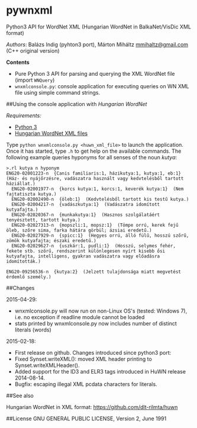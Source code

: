# pywnxml
Python3 API for WordNet XML (Hungarian WordNet in BalkaNet/VisDic XML format)

*Authors*: Balázs Indig (pyhton3 port), Márton Miháltz <mmihaltz@gmail.com> (C++ original version)

**Contents**

- Pure Python 3 API for parsing and querying the XML WordNet file (import `WNQuery`)
- `wnxmlconsole.py`: console application for executing queries on WN XML file using simple command strings.

##Using the console application with *Hungarian WordNet*

*Requirements:*
- [Python 3](https://www.python.org/downloads/)
- [Hungarian WordNet XML files](https://github.com/mmihaltz/huwn)

Type `python wnxmlconsole.py <huwn_xml_file>` to launch the application. Once it has started, type `.h` to get help on the available commands. The following example queries hyponyms for all senses of the noun *kutya*:

```
>.rl kutya n hyponym
ENG20-02001223-n  {Canis familiaris:1, házikutya:1, kutya:1, eb:1}  (Ház- és nyájőrzésre, vadászatra használt vagy kedvtelésből tartott háziállat.)
  ENG20-02001977-n  {korcs kutya:1, korcs:1, keverék kutya:1}  (Nem fajtatiszta kutya.)
  ENG20-02002490-n  {öleb:1}  (Kedvtelésből tartott kis testű kutya.)
  ENG20-02004217-n  {vadászkutya:1}  (Vadászatra idomított kutyafajta.)
  ENG20-02020367-n  {munkakutya:1}  (Hasznos szolgálatáért tenyésztett, tartott kutya.)
  ENG20-02027313-n  {mopszli:1, mopsz:1}  (Tömpe orrú, kerek fejű öleb, szőre sima, farka hátára görbül; ázsiai eredetű.)
  ENG20-02027929-n  {spicc:1}  (Hegyes orrú, álló fülű, hosszú szőrű, zömök kutyafajta; északi eredetű.)
  ENG20-02029627-n  {uszkár:1, pudli:1}  (Hosszú, selymes fehér, fekete stb. szőrű, rendszerint különlegesen nyírt kisebb ősi kutyafajta, intelligens, gyakran vadászatra vagy előadásra idomították.)

ENG20-09256536-n  {kutya:2}  (Jelzett tulajdonsága miatt megvetést érdemlő személy.)
``` 

##Changes

2015-04-29:
- wnxmlconsole.py will now run on non-Linux OS's (tested: Windows 7), i.e. no exception if readline module cannot be loaded
- stats printed by wnxmlconsole.py now includes number of distinct literals (words)

2015-02-18:
- First release on github. Changes introduced since python3 port:
- Fixed Synset.writeXML(): moved XML header printing to Synset.writeXMLHeader(). 
- Added support for the ID3 and ELR3 tags introduced in HuWN release 2014-08-14. 
- Bugfix: escaping illegal XML pcdata characters for literals.

##See also

Hungarian WordNet in XML format: https://github.com/dlt-rilmta/huwn

##License
GNU GENERAL PUBLIC LICENSE, Version 2, June 1991

